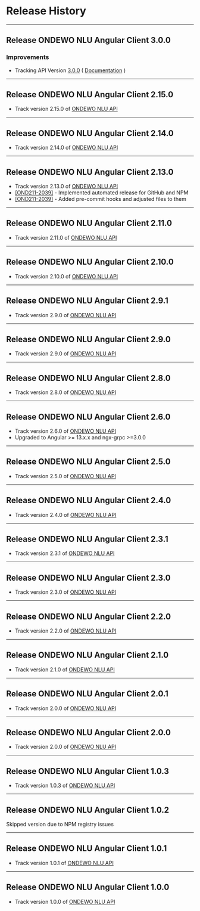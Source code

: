# Release History

***************** 
## Release ONDEWO NLU Angular Client 3.0.0 
 
### Improvements 
 * Tracking API Version [3.0.0](https://github.com/ondewo/ondewo-nlu-api/releases/tag/3.0.0) ( [Documentation](https://ondewo.github.io/ondewo-nlu-api/) ) 

*****************

## Release ONDEWO NLU Angular Client 2.15.0

* Track version 2.15.0 of [ONDEWO NLU API](https://github.com/ondewo/ondewo-nlu-api/releases/2.15.0)

*****************

## Release ONDEWO NLU Angular Client 2.14.0

* Track version 2.14.0 of [ONDEWO NLU API](https://github.com/ondewo/ondewo-nlu-api/releases/2.14.0)

*****************

## Release ONDEWO NLU Angular Client 2.13.0

* Track version 2.13.0 of [ONDEWO NLU API](https://github.com/ondewo/ondewo-nlu-api/releases/2.13.0)
* [[OND211-2039]](https://ondewo.atlassian.net/browse/OND211-2039) - Implemented automated release for GitHub and NPM
* [[OND211-2039]](https://ondewo.atlassian.net/browse/OND211-2039) - Added pre-commit hooks and adjusted files to them

*****************
## Release ONDEWO NLU Angular Client 2.11.0

* Track version 2.11.0 of [ONDEWO NLU API](https://github.com/ondewo/ondewo-nlu-api/releases/2.11.0)

*****************
## Release ONDEWO NLU Angular Client 2.10.0

* Track version 2.10.0 of [ONDEWO NLU API](https://github.com/ondewo/ondewo-nlu-api/releases/2.10.0)

*****************
## Release ONDEWO NLU Angular Client 2.9.1

* Track version 2.9.0 of [ONDEWO NLU API](https://github.com/ondewo/ondewo-nlu-api/releases/2.9.0)

*****************
## Release ONDEWO NLU Angular Client 2.9.0

* Track version 2.9.0 of [ONDEWO NLU API](https://github.com/ondewo/ondewo-nlu-api/releases/2.9.0)

*****************

## Release ONDEWO NLU Angular Client 2.8.0

* Track version 2.8.0 of [ONDEWO NLU API](https://github.com/ondewo/ondewo-nlu-api/releases/2.8.0)

*****************

## Release ONDEWO NLU Angular Client 2.6.0

* Track version 2.6.0 of [ONDEWO NLU API](https://github.com/ondewo/ondewo-nlu-api/releases/2.6.0)
* Upgraded to Angular >= 13.x.x and ngx-grpc >=3.0.0

*****************

## Release ONDEWO NLU Angular Client 2.5.0

* Track version 2.5.0 of [ONDEWO NLU API](https://github.com/ondewo/ondewo-nlu-api/releases/2.5.0)

*****************

## Release ONDEWO NLU Angular Client 2.4.0

* Track version 2.4.0 of [ONDEWO NLU API](https://github.com/ondewo/ondewo-nlu-api/releases/2.4.0)

*****************

## Release ONDEWO NLU Angular Client 2.3.1

* Track version 2.3.1 of [ONDEWO NLU API](https://github.com/ondewo/ondewo-nlu-api/releases/2.4.0)

*****************

## Release ONDEWO NLU Angular Client 2.3.0

* Track version 2.3.0 of [ONDEWO NLU API](https://github.com/ondewo/ondewo-nlu-api/releases/2.3.0)

*****************

## Release ONDEWO NLU Angular Client 2.2.0

* Track version 2.2.0 of [ONDEWO NLU API](https://github.com/ondewo/ondewo-nlu-api/releases/2.2.0)

*****************

## Release ONDEWO NLU Angular Client 2.1.0

* Track version 2.1.0 of [ONDEWO NLU API](https://github.com/ondewo/ondewo-nlu-api/releases/2.1.0)

*****************

## Release ONDEWO NLU Angular Client 2.0.1

* Track version 2.0.0 of [ONDEWO NLU API](https://github.com/ondewo/ondewo-nlu-api/releases/2.0.1)

*****************

## Release ONDEWO NLU Angular Client 2.0.0

* Track version 2.0.0 of [ONDEWO NLU API](https://github.com/ondewo/ondewo-nlu-api/releases/2.0.0)

*****************

## Release ONDEWO NLU Angular Client 1.0.3

* Track version 1.0.3 of [ONDEWO NLU API](https://github.com/ondewo/ondewo-nlu-api/releases/1.0.3)

*****************

## Release ONDEWO NLU Angular Client 1.0.2

Skipped version due to NPM registry issues

*****************

## Release ONDEWO NLU Angular Client 1.0.1

* Track version 1.0.1 of [ONDEWO NLU API](https://github.com/ondewo/ondewo-nlu-api/releases/1.0.1)

*****************

## Release ONDEWO NLU Angular Client 1.0.0

* Track version 1.0.0 of [ONDEWO NLU API](https://github.com/ondewo/ondewo-nlu-api/releases/1.0.0)
